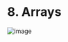 # 8. Arrays
![image](https://github.com/PonguTracer/java_ex_8/assets/67764701/ecccc2e2-7fa9-4d2e-96f7-d524728c3402)

